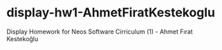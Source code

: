 # display-hw1-AhmetFiratKestekoglu
Display Homework for Neos Software Cirriculum (1) - Ahmet Fırat Kestekoğlu
